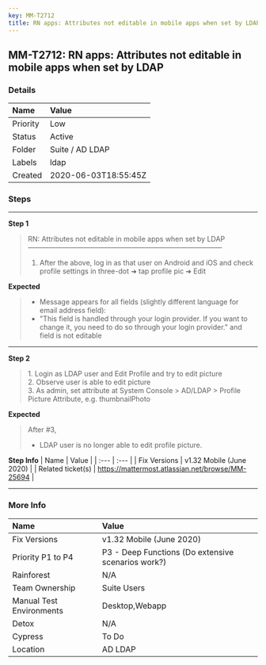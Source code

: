 ```yaml
---
key: MM-T2712
title: RN apps: Attributes not editable in mobile apps when set by LDAP
---
```


## MM-T2712: RN apps: Attributes not editable in mobile apps when set by LDAP

### Details

| Name     | Value                |
| :------- | :------------------- |
| Priority | Low                  |
| Status   | Active               |
| Folder   | Suite / AD LDAP      |
| Labels   | ldap                 |
| Created  | 2020-06-03T18:55:45Z |

### Steps

<hr/>

**Step 1**

> <article>RN: Attributes not editable in mobile apps when set by LDAP<br>————————————————————————————<ol><li>After the above, log in as that user on Android and iOS and check profile settings in three-dot ➜ tap profile pic ➜ Edit</li></ol></article>

**Expected**

> <article><ul><li>Message appears for all fields (slightly different language for email address field):</li><li>"This field is handled through your login provider. If you want to change it, you need to do so through your login provider." and field is not editable</li></ul></article>

<hr/>

**Step 2**

> <article>1. Login as LDAP user and Edit Profile and try to edit picture<br>2. Observe user is able to edit picture<br>3. As admin, set attribute at System Console &gt; AD/LDAP &gt; Profile Picture Attribute, e.g. thumbnailPhoto</article>

**Expected**

> <article>After #3,<ul><li>LDAP user is no longer able to edit profile picture.</li></ul></article>

**Step Info**
| Name | Value |
| :--- | :--- |
| Fix Versions | v1.32 Mobile (June 2020) |
| Related ticket(s) | <a href="https://mattermost.atlassian.net/browse/MM-25694">https://mattermost.atlassian.net/browse/MM-25694</a> |

<hr/>

### More Info

| Name                     | Value                                              |
| :----------------------- | :------------------------------------------------- |
| Fix Versions             | v1.32 Mobile (June 2020)                           |
| Priority P1 to P4        | P3 - Deep Functions (Do extensive scenarios work?) |
| Rainforest               | N/A                                                |
| Team Ownership           | Suite Users                                        |
| Manual Test Environments | Desktop,Webapp                                     |
| Detox                    | N/A                                                |
| Cypress                  | To Do                                              |
| Location                 | AD LDAP                                            |
